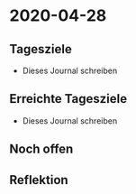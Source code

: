 # 2020-04-28
## Tagesziele
* Dieses Journal schreiben
## Erreichte Tagesziele
* Dieses Journal schreiben
## Noch offen
## Reflektion